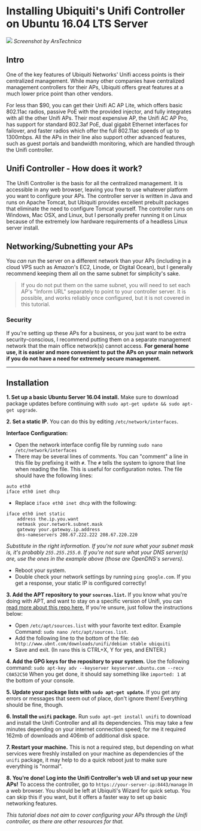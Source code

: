 # Installing Ubiquiti's Unifi Controller on Ubuntu 16.04 LTS Server

![](http://cdn.arstechnica.net/wp-content/uploads/2015/10/portal05-980x517.png)
_Screenshot by ArsTechnica_

## Intro

One of the key features of Ubiquiti Networks' Unifi access points is their centralized management. While many other companies have centralized management controllers for their APs, Ubiquiti offers great features at a much lower price point than other vendors.

For less than $90, you can get their Unifi AC AP Lite, which offers basic 802.11ac radios, passive PoE with the provided injector, and fully integrates with all the other Unifi APs. Their most expensive AP, the Unifi AC AP Pro, has support for standard 802.3af PoE, dual gigabit Ethernet interfaces for failover, and faster radios which offer the full 802.11ac speeds of up to 1300mbps. All the APs in their line also support other advanced features, such as guest portals and bandwidth monitoring, which are handled through the Unifi controller.

## Unifi Controller - How does it work?

The Unifi Controller is the basis for all the centralized management. It is accessible in any web browser, leaving you free to use whatever platform you want to configure your APs. The controller server is written in Java and runs on Apache Tomcat, but Ubiquiti provides excellent prebuilt packages that eliminate the need to configure Tomcat yourself. The controller runs on Windows, Mac OSX, and Linux, but I personally prefer running it on Linux because of the extremely low hardware requirements of a headless Linux server install.

## Networking/Subnetting your APs

You _can_ run the server on a different network than your APs (including in a cloud VPS such as Amazon's EC2, Linode, or Digital Ocean), but I generally recommend keeping them all on the same subnet for simplicity's sake.

> If you do not put them on the same subnet, you will need to set each AP's "Inform URL" separately to point to your controller server. It is possible, and works reliably once configured, but it is not covered in this tutorial.

### Security

If you're setting up these APs for a business, or you just want to be extra security-conscious, I recommend putting them on a separate management network that the main office network(s) cannot access. **For general home use, it is easier and more convenient to put the APs on your main network if you do not have a need for extremely secure management.**

---

## Installation

**1. Set up a basic Ubuntu Server 16.04 install.** Make sure to download package updates before continuing with ``sudo apt-get update && sudo apt-get upgrade``.

**2. Set a static IP.** You can do this by editing ``/etc/network/interfaces``.

**Interface Configuration:**

- Open the network interface config file by running ``sudo nano /etc/network/interfaces``
- There may be several lines of comments. You can "comment" a line in this file by prefixing it with ``#``. The ``#`` tells the system to ignore that line when reading the file. This is useful for configuration notes. The file should have the following lines:
```
auto eth0
iface eth0 inet dhcp
```
- Replace ``iface eth0 inet dhcp`` with the following:
```
iface eth0 inet static
    address the.ip.you.want
    netmask your.network.subnet.mask
    gateway your.gateway.ip.address
    dns-nameservers 208.67.222.222 208.67.220.220
```
*Substitute in the right information. If you're not sure what your subnet mask is, it's probably ``255.255.255.0``. If you're not sure what your DNS server(s) are, use the ones in the example above (those are OpenDNS's servers).*

- Reboot your system.
- Double check your network settings by running ``ping google.com``. If you get a response, your static IP is configured correctly!

**3. Add the APT repository to your ``sources.list``.** If you know what you're doing with APT, and want to stay on a specific version of Unifi, you can [read more about this repo here.](https://help.ubnt.com/hc/en-us/articles/220066768) If you're unsure, just follow the instructions below:

- Open ``/etc/apt/sources.list`` with your favorite text editor. Example Command: ``sudo nano /etc/apt/sources.list``.
- Add the following line to the bottom of the file: ``deb http://www.ubnt.com/downloads/unifi/debian stable ubiquiti``
- Save and exit. (In ``nano`` this is CTRL+X, Y for yes, and ENTER.)

**4. Add the GPG keys for the repository to your system.** Use the following command: ``sudo apt-key adv --keyserver keyserver.ubuntu.com --recv C0A52C50`` When you get done, it should say something like ``imported: 1`` at the bottom of your console.

**5. Update your package lists with ``sudo apt-get update``.** If you get any errors or messages that seem out of place, don't ignore them! Everything should be fine, though.

**6. Install the ``unifi`` package.** Run ``sudo apt-get install unifi`` to download and install the Unifi Controller and all its dependencies. This may take a few minutes depending on your internet connection speed; for me it required 162mb of downloads and 406mb of additional disk space.

**7. Restart your machine.** This is not a required step, but depending on what services were freshly installed on your machine as dependencies of the ``unifi`` package, it may help to do a quick reboot just to make sure everything is "normal".

**8. You're done! Log into the Unifi Controller's web UI and set up your new APs!** To access the controller, go to ``https://your-server-ip:8443/manage`` in a web browser. You should be left at Ubiquiti's Wizard for quick setup. You can skip this if you want, but it offers a faster way to set up basic networking features.

_This tutorial does not aim to cover configuring your APs through the Unifi controller, as there are other resources for that._
